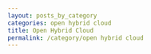 ```yaml
---
layout: posts_by_category
categories: open hybrid cloud
title: Open Hybrid Cloud
permalink: /category/open hybrid cloud
---
```

